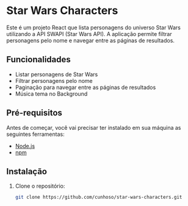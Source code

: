 # Star Wars Characters

Este é um projeto React que lista personagens do universo Star Wars utilizando a API SWAPI (Star Wars API). A aplicação permite filtrar personagens pelo nome e navegar entre as páginas de resultados.

## Funcionalidades

- Listar personagens de Star Wars
- Filtrar personagens pelo nome
- Paginação para navegar entre as páginas de resultados
- Música tema no Background

## Pré-requisitos

Antes de começar, você vai precisar ter instalado em sua máquina as seguintes ferramentas:

- [Node.js](https://nodejs.org/)
- [npm](https://www.npmjs.com/)

## Instalação

1. Clone o repositório:

   ```bash
   git clone https://github.com/cunhoso/star-wars-characters.git